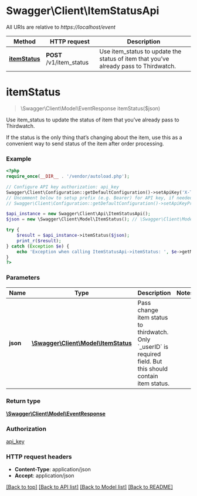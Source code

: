 # Swagger\Client\ItemStatusApi

All URIs are relative to *https://localhost/event*

Method | HTTP request | Description
------------- | ------------- | -------------
[**itemStatus**](ItemStatusApi.md#itemStatus) | **POST** /v1/item_status | Use item_status to update the status of item that you’ve already pass to Thirdwatch.


# **itemStatus**
> \Swagger\Client\Model\EventResponse itemStatus($json)

Use item_status to update the status of item that you’ve already pass to Thirdwatch.

If the status is the only thing that’s changing about the item, use this as a convenient way to send status of the item after order processing.

### Example
```php
<?php
require_once(__DIR__ . '/vendor/autoload.php');

// Configure API key authorization: api_key
Swagger\Client\Configuration::getDefaultConfiguration()->setApiKey('X-THIRDWATCH-API-KEY', 'YOUR_API_KEY');
// Uncomment below to setup prefix (e.g. Bearer) for API key, if needed
// Swagger\Client\Configuration::getDefaultConfiguration()->setApiKeyPrefix('X-THIRDWATCH-API-KEY', 'Bearer');

$api_instance = new Swagger\Client\Api\ItemStatusApi();
$json = new \Swagger\Client\Model\ItemStatus(); // \Swagger\Client\Model\ItemStatus | Pass change item status to thirdwatch. Only `_userID` is required field. But this should contain item status.

try {
    $result = $api_instance->itemStatus($json);
    print_r($result);
} catch (Exception $e) {
    echo 'Exception when calling ItemStatusApi->itemStatus: ', $e->getMessage(), PHP_EOL;
}
?>
```

### Parameters

Name | Type | Description  | Notes
------------- | ------------- | ------------- | -------------
 **json** | [**\Swagger\Client\Model\ItemStatus**](../Model/ItemStatus.md)| Pass change item status to thirdwatch. Only &#x60;_userID&#x60; is required field. But this should contain item status. |

### Return type

[**\Swagger\Client\Model\EventResponse**](../Model/EventResponse.md)

### Authorization

[api_key](../../README.md#api_key)

### HTTP request headers

 - **Content-Type**: application/json
 - **Accept**: application/json

[[Back to top]](#) [[Back to API list]](../../README.md#documentation-for-api-endpoints) [[Back to Model list]](../../README.md#documentation-for-models) [[Back to README]](../../README.md)

